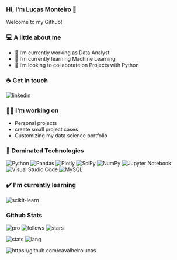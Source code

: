 ### Hi, I'm Lucas Monteiro 👋

Welcome to my Github!

### 💻 A little about me
- 🔭 I’m currently working as Data Analyst
- 🌱 I’m currently learning Machine Learning
- 👯 I’m looking to collaborate on Projects with Python
  
### ☕ Get in touch

[![linkedin](https://img.shields.io/badge/-Linkedin-blue?style=for-the-badge&logo=linkedin&logoColor=white)](https://www.linkedin.com/in/lucas-monteiro-cavalheiro-74b76b165/)
###  👨‍💻 I'm working on

 - Personal projects
 - create small project cases
 - Customizing my data science portfolio

### 📁 Dominated Technologies

![Python](https://img.shields.io/badge/python-3670A0?style=for-the-badge&logo=python&logoColor=ffdd54) 
![Pandas](https://img.shields.io/badge/pandas-%23150458.svg?style=for-the-badge&logo=pandas&logoColor=white) 
![Plotly](https://img.shields.io/badge/Plotly-%233F4F75.svg?style=for-the-badge&logo=plotly&logoColor=white) 
![SciPy](https://img.shields.io/badge/SciPy-%230C55A5.svg?style=for-the-badge&logo=scipy&logoColor=%white) 
![NumPy](https://img.shields.io/badge/numpy-%23013243.svg?style=for-the-badge&logo=numpy&logoColor=white) 
![Jupyter Notebook](https://img.shields.io/badge/jupyter-%23FA0F00.svg?style=for-the-badge&logo=jupyter&logoColor=white) 
![Visual Studio Code](https://img.shields.io/badge/Visual%20Studio%20Code-0078d7.svg?style=for-the-badge&logo=visual-studio-code&logoColor=white) 
![MySQL](https://img.shields.io/badge/mysql-%2300f.svg?style=for-the-badge&logo=mysql&logoColor=white) 


### ✔️ I'm currently learning

![scikit-learn](https://img.shields.io/badge/scikit--learn-%23F7931E.svg?style=for-the-badge&logo=scikit-learn&logoColor=white) 


### Github Stats
![pro](https://img.shields.io/badge/-PRO-blueviolet?style=for-the-badge&logo=github) ![follows](https://img.shields.io/github/followers/cavalheirolucas?style=for-the-badge) ![stars](https://img.shields.io/github/stars/cavalheirolucas?style=for-the-badge) 
 
 ![stats](https://github-readme-stats.vercel.app/api?username=cavalheirolucas&show_icons=true&theme=light)
 ![lang](https://github-readme-stats.vercel.app/api/top-langs/?username=cavalheirolucas&layout=compact&theme=light)


  <img src="https://komarev.com/ghpvc/?username=cavalheirolucas" alt="https://github.com/cavalheirolucas" />
